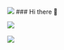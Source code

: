 <img src="https://capsule-render.vercel.app/api?type=waving&color=auto&height=200&section=header&text=HelloWorld&fontSize=70" />
### Hi there 👋

<!--
**leejeongkang/leejeongkang** is a ✨ _special_ ✨ repository because its `README.md` (this file) appears on your GitHub profile.

Here are some ideas to get you started:

- 🔭 I’m currently working on ...
- 🌱 I’m currently learning ...
- 👯 I’m looking to collaborate on ...
- 🤔 I’m looking for help with ...
- 💬 Ask me about ...
- 📫 How to reach me: ...
- 😄 Pronouns: ...
- ⚡ Fun fact: ...
-->

<img src="https://github-readme-stats.vercel.app/api/top-langs/?username=leejeongkang&layout=compact"><br><br>
<img src="https://github-readme-stats.vercel.app/api?username=leejeongkang&show_icons=true">
